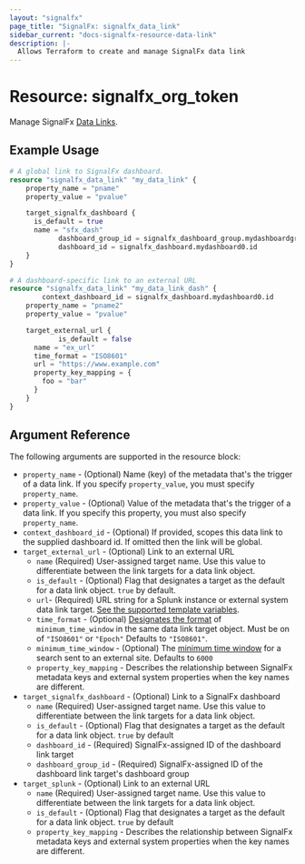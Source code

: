 ```yaml
---
layout: "signalfx"
page_title: "SignalFx: signalfx_data_link"
sidebar_current: "docs-signalfx-resource-data-link"
description: |-
  Allows Terraform to create and manage SignalFx data link
---
```


# Resource: signalfx_org_token

Manage SignalFx [Data Links](https://docs.signalfx.com/en/latest/managing/data-links.html).

## Example Usage

```terraform
# A global link to SignalFx dashboard.
resource "signalfx_data_link" "my_data_link" {
    property_name = "pname"
    property_value = "pvalue"

    target_signalfx_dashboard {
      is_default = true
      name = "sfx_dash"
			dashboard_group_id = signalfx_dashboard_group.mydashboardgroup0.id
			dashboard_id = signalfx_dashboard.mydashboard0.id
    }
}

# A dashboard-specific link to an external URL
resource "signalfx_data_link" "my_data_link_dash" {
		context_dashboard_id = signalfx_dashboard.mydashboard0.id
    property_name = "pname2"
    property_value = "pvalue"

    target_external_url {
			is_default = false
      name = "ex_url"
      time_format = "ISO8601"
      url = "https://www.example.com"
      property_key_mapping = {
        foo = "bar"
      }
    }
}
```

## Argument Reference

The following arguments are supported in the resource block:

* `property_name` - (Optional) Name (key) of the metadata that's the trigger of a data link. If you specify `property_value`, you must specify `property_name`.
* `property_value` - (Optional) Value of the metadata that's the trigger of a data link. If you specify this property, you must also specify `property_name`.
* `context_dashboard_id` - (Optional) If provided, scopes this data link to the supplied dashboard id. If omitted then the link will be global.
* `target_external_url` - (Optional) Link to an external URL
  * `name` (Required) User-assigned target name. Use this value to differentiate between the link targets for a data link object.
  * `is_default` - (Optional) Flag that designates a target as the default for a data link object. `true` by default.
  * `url`- (Required) URL string for a Splunk instance or external system data link target. [See the supported template variables](https://developers.signalfx.com/administration/data_links_overview.html#_external_link_targets).
  * `time_format` - (Optional) [Designates the format](https://developers.signalfx.com/administration/data_links_overview.html#_minimum_time_window) of `minimum_time_window` in the same data link target object. Must be on of `"ISO8601"` or `"Epoch"` Defaults to `"ISO8601"`.
  * `minimum_time_window` - (Optional) The [minimum time window](https://developers.signalfx.com/administration/data_links_overview.html#_minimum_time_window) for a search sent to an external site. Defaults to `6000`
  * `property_key_mapping` - Describes the relationship between SignalFx metadata keys and external system properties when the key names are different.
* `target_signalfx_dashboard` - (Optional) Link to a SignalFx dashboard
  * `name` (Required) User-assigned target name. Use this value to differentiate between the link targets for a data link object.
  * `is_default` - (Optional) Flag that designates a target as the default for a data link object. `true` by default
  * `dashboard_id` - (Required) SignalFx-assigned ID of the dashboard link target
  * `dashboard_group_id` - (Required) SignalFx-assigned ID of the dashboard link target's dashboard group
* `target_splunk` - (Optional) Link to an external URL
  * `name` (Required) User-assigned target name. Use this value to differentiate between the link targets for a data link object.
  * `is_default` - (Optional) Flag that designates a target as the default for a data link object. `true` by default
  * `property_key_mapping` - Describes the relationship between SignalFx metadata keys and external system properties when the key names are different.
